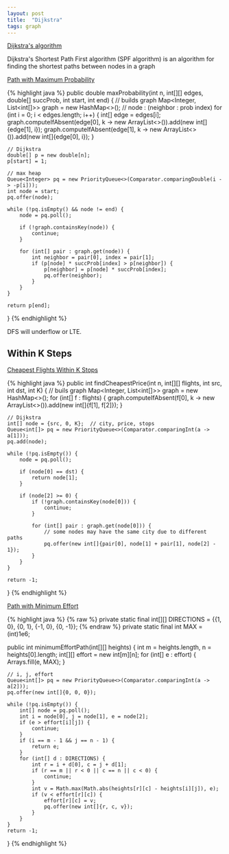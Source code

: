 ```yaml
---
layout: post
title:  "Dijkstra"
tags: graph
---
```

[Dijkstra's algorithm](https://en.wikipedia.org/wiki/Dijkstra%27s_algorithm)

Dijkstra's Shortest Path First algorithm (SPF algorithm) is an algorithm for finding the shortest paths between nodes in a graph

[Path with Maximum Probability][path-with-maximum-probability]

{% highlight java %}
public double maxProbability(int n, int[][] edges, double[] succProb, int start, int end) {
    // builds graph
    Map<Integer, List<int[]>> graph = new HashMap<>();  // node : (neighbor : prob index)
    for (int i = 0; i < edges.length; i++) {
        int[] edge = edges[i];
        graph.computeIfAbsent(edge[0], k -> new ArrayList<>()).add(new int[]{edge[1], i});
        graph.computeIfAbsent(edge[1], k -> new ArrayList<>()).add(new int[]{edge[0], i});
    }

    // Dijkstra
    double[] p = new double[n];
    p[start] = 1;

    // max heap
    Queue<Integer> pq = new PriorityQueue<>(Comparator.comparingDouble(i -> -p[i]));
    int node = start;
    pq.offer(node);

    while (!pq.isEmpty() && node != end) {
        node = pq.poll();

        if (!graph.containsKey(node)) {
            continue;
        }

        for (int[] pair : graph.get(node)) {
            int neighbor = pair[0], index = pair[1];
            if (p[node] * succProb[index] > p[neighbor]) {
                p[neighbor] = p[node] * succProb[index];
                pq.offer(neighbor);
            }
        }
    }

    return p[end];
}
{% endhighlight %}

DFS will underflow or LTE.

## Within K Steps

[Cheapest Flights Within K Stops][cheapest-flights-within-k-stops]

{% highlight java %}
public int findCheapestPrice(int n, int[][] flights, int src, int dst, int K) {
    // buils graph
    Map<Integer, List<int[]>> graph = new HashMap<>();
    for (int[] f : flights) {
        graph.computeIfAbsent(f[0], k -> new ArrayList<>()).add(new int[]{f[1], f[2]});
    }

    // Dijkstra
    int[] node = {src, 0, K};  // city, price, stops
    Queue<int[]> pq = new PriorityQueue<>(Comparator.comparingInt(a -> a[1]));
    pq.add(node);

    while (!pq.isEmpty()) {
        node = pq.poll();

        if (node[0] == dst) {
            return node[1];
        }

        if (node[2] >= 0) {
            if (!graph.containsKey(node[0])) {
                continue;
            }

            for (int[] pair : graph.get(node[0])) {
                // some nodes may have the same city due to different paths
                pq.offer(new int[]{pair[0], node[1] + pair[1], node[2] - 1});
            }
        }
    }

    return -1;
}
{% endhighlight %}

[Path with Minimum Effort][path-with-minimum-effort]

{% highlight java %}
{% raw %}
private static final int[][] DIRECTIONS = {{1, 0}, {0, 1}, {-1, 0}, {0, -1}};
{% endraw %}
private static final int MAX = (int)1e6;

public int minimumEffortPath(int[][] heights) {
    int m = heights.length, n = heights[0].length;
    int[][] effort = new int[m][n];
    for (int[] e : effort) {
        Arrays.fill(e, MAX);
    }

    // i, j, effort
    Queue<int[]> pq = new PriorityQueue<>(Comparator.comparingInt(a -> a[2]));
    pq.offer(new int[]{0, 0, 0});

    while (!pq.isEmpty()) {
        int[] node = pq.poll();
        int i = node[0], j = node[1], e = node[2];
        if (e > effort[i][j]) {
            continue;
        }
        if (i == m - 1 && j == n - 1) {
            return e;
        }
        for (int[] d : DIRECTIONS) {
            int r = i + d[0], c = j + d[1];
            if (r == m || r < 0 || c == n || c < 0) {
                continue;
            }
            int v = Math.max(Math.abs(heights[r][c] - heights[i][j]), e);
            if (v < effort[r][c]) {
                effort[r][c] = v;
                pq.offer(new int[]{r, c, v});
            }
        }
    }
    return -1;
}
{% endhighlight %}

[cheapest-flights-within-k-stops]: https://leetcode.com/problems/cheapest-flights-within-k-stops/
[path-with-maximum-probability]: https://leetcode.com/problems/path-with-maximum-probability/
[path-with-minimum-effort]: https://leetcode.com/problems/path-with-minimum-effort/
